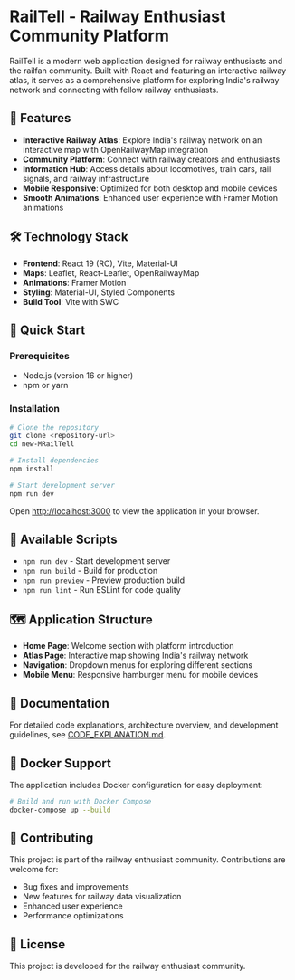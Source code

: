# RailTell - Railway Enthusiast Community Platform

RailTell is a modern web application designed for railway enthusiasts and the railfan community. Built with React and featuring an interactive railway atlas, it serves as a comprehensive platform for exploring India's railway network and connecting with fellow railway enthusiasts.

## 🚆 Features

- **Interactive Railway Atlas**: Explore India's railway network on an interactive map with OpenRailwayMap integration
- **Community Platform**: Connect with railway creators and enthusiasts
- **Information Hub**: Access details about locomotives, train cars, rail signals, and railway infrastructure
- **Mobile Responsive**: Optimized for both desktop and mobile devices
- **Smooth Animations**: Enhanced user experience with Framer Motion animations

## 🛠️ Technology Stack

- **Frontend**: React 19 (RC), Vite, Material-UI
- **Maps**: Leaflet, React-Leaflet, OpenRailwayMap
- **Animations**: Framer Motion
- **Styling**: Material-UI, Styled Components
- **Build Tool**: Vite with SWC

## 🚀 Quick Start

### Prerequisites
- Node.js (version 16 or higher)
- npm or yarn

### Installation

```bash
# Clone the repository
git clone <repository-url>
cd new-MRailTell

# Install dependencies
npm install

# Start development server
npm run dev
```

Open [http://localhost:3000](http://localhost:3000) to view the application in your browser.

## 📜 Available Scripts

- `npm run dev` - Start development server
- `npm run build` - Build for production
- `npm run preview` - Preview production build
- `npm run lint` - Run ESLint for code quality

## 🗺️ Application Structure

- **Home Page**: Welcome section with platform introduction
- **Atlas Page**: Interactive map showing India's railway network
- **Navigation**: Dropdown menus for exploring different sections
- **Mobile Menu**: Responsive hamburger menu for mobile devices

## 📖 Documentation

For detailed code explanations, architecture overview, and development guidelines, see [CODE_EXPLANATION.md](./CODE_EXPLANATION.md).

## 🐳 Docker Support

The application includes Docker configuration for easy deployment:

```bash
# Build and run with Docker Compose
docker-compose up --build
```

## 🤝 Contributing

This project is part of the railway enthusiast community. Contributions are welcome for:
- Bug fixes and improvements
- New features for railway data visualization
- Enhanced user experience
- Performance optimizations

## 📄 License

This project is developed for the railway enthusiast community.
